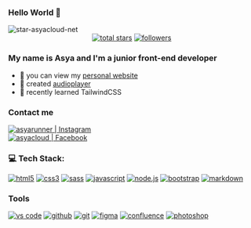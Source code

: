 ### Hello World 👋
<picture>
	<source src="https://i.ibb.co/7dg6j1yt/star-asyascloud-net.png">  
	<img src="https://i.ibb.co/7dg6j1yt/star-asyascloud-net.png" alt="star-asyacloud-net">
	</picture>
<div align="center">
  <a href="https://github.com/asyacloud?tab=repositories&sort=stargazers">
    <img alt="total stars" title="stars" src="https://custom-icon-badges.herokuapp.com/badge/dynamic/json?logo=star&color=864986&labelColor=ED23ED&label=Stars&style=for-the-badge&query=%24.stars&url=https://api.github-star-counter.workers.dev/user/asyacloud"/></a>
  <a href="https://github.com/asyacloud?tab=repositories&sort=stargazers">
   <!-- <img alt="total forks" title="forks" src="https://custom-icon-badges.herokuapp.com/badge/dynamic/json?logo=fork&color=55960c&labelColor=488207&label=Forks&style=for-the-badge&query=%24.forks&url=https://api.github-star-counter.workers.dev/user/asyacloud"/></a>-->
  <a href="https://github.com/asyacloud">
    <img alt="followers" title="my followers" src="https://custom-icon-badges.herokuapp.com/github/followers/asyacloud?color=0748A3&labelColor=1973F3&style=for-the-badge&logo=person-add&label=Follow&logoColor=white"/></a>
</div>

### My name is Asya and I'm a junior front-end developer
- :seedling: you can view my [personal website](https://asyaspace.com/)
- :musical_score: created [audioplayer](https://asyacloud.github.io/musician-blog/)
- :milky_way: recently learned TailwindCSS

### Contact me
<div><a href="https://www.instagram.com/runnerasya?igsh=bDZ0Ym54NWViOHJm"><img alt="asyarunner | Instagram" src="https://img.shields.io/badge/instagram-CE85E7.svg?&style=for-the-badge&logo=instagram&logoColor=white" /></a></div>
<div><a href="https://www.facebook.com/asyacloud"><img alt="asyacloud | Facebook" src="https://img.shields.io/badge/facebook-1DA1F2.svg?&style=for-the-badge&logo=facebook&logoColor=white" /></a></div>

### :computer: Tech Stack:

<a href="#"><img alt="html5" src="https://img.shields.io/badge/html-E34F26.svg?&style=for-the-badge&logo=html5&logoColor=fff" /></a>
<a href="#"><img alt="css3" src="https://img.shields.io/badge/css-1572B6.svg?&style=for-the-badge&logo=css3&logoColor=fff" /></a>
<a href="https://sass-lang.com/"><img alt="sass" src="https://img.shields.io/badge/sass-CF649A.svg?&style=for-the-badge&logo=sass&logoColor=fff" /></a>
<a href="#"><img alt="javascript" src="https://img.shields.io/badge/javascript-F7DF1E.svg?&style=for-the-badge&logo=javascript&logoColor=fff" /></a>
<a href="https://nodejs.org/en"><img alt="node.js" src="https://img.shields.io/badge/node.js-90C53F.svg?&style=for-the-badge&logo=node.js&logoColor=fff" /></a>
<a href="https://getbootstrap.com/"><img alt="bootstrap" src="https://img.shields.io/badge/bootstrap-7610F7.svg?&style=for-the-badge&logo=bootstrap&logoColor=fff" /></a>
<a href="https://www.markdownguide.org/"><img alt="markdown" src="https://img.shields.io/badge/markdown-000.svg?&style=for-the-badge&logo=markdown&logoColor=fff" /></a>

### Tools
<a href="https://code.visualstudio.com/"><img alt="vs code" src="https://img.shields.io/badge/vs code-007ACC.svg?&style=for-the-badge&logo=visual-studio-code&logoColor=fff" /></a>
<a href="#"><img alt="github" src="https://img.shields.io/badge/github-000.svg?&style=for-the-badge&logo=github&logoColor=fff" /></a>
<a href="https://git-scm.com/"><img alt="git" src="https://img.shields.io/badge/git-F05033.svg?&style=for-the-badge&logo=git&logoColor=fff" /></a>
<a href="https://www.figma.com/"><img alt="figma" src="https://img.shields.io/badge/figma-F08080.svg?&style=for-the-badge&logo=figma&logoColor=fff" /></a>
<a href="#"><img alt="confluence" src="https://img.shields.io/badge/confluence-1F4D7D.svg?&style=for-the-badge&logo=confluence&logoColor=fff" /></a>
<a href="https://www.adobe.com/products/photoshop.html"><img alt="photoshop" src="https://img.shields.io/badge/photoshop-31A8FF.svg?&style=for-the-badge&logo=adobe-photoshop&logoColor=fff" /></a>


<!--
**asyacloud/asyacloud** is a ✨ _special_ ✨ repository because its `README.md` (this file) appears on your GitHub profile.

Here are some ideas to get you started:

- 🔭 I’m currently working on ...
- 🌱 I’m currently learning ...
- 👯 I’m looking to collaborate on ...
- 🤔 I’m looking for help with ...
- 💬 Ask me about ...
- 📫 How to reach me: ...
- 😄 Pronouns: ...
- ⚡ Fun fact: ...
-->
